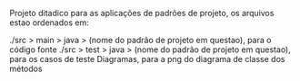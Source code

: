 Projeto ditadico para as aplicações de padrões de projeto, os arquivos estao ordenados em:

./src > main > java > (nome do padrão de projeto em questao), para o código fonte
./src > test > java > (nome do padrão de projeto em questao), para os casos de teste
Diagramas, para a png do diagrama de classe dos métodos
